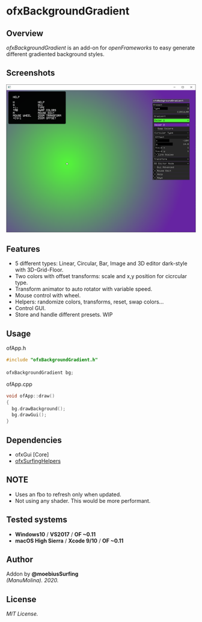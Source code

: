 # ofxBackgroundGradient 

## Overview
*ofxBackgroundGradient* is an add-on for *openFrameworks* to easy generate different gradiented background styles.  

## Screenshots
![image](readme_images/Capture1.PNG?raw=true "Capture1.PNG")  

## Features
- 5 different types: Linear, Circular, Bar, Image and 3D editor dark-style with 3D-Grid-Floor.  
- Two colors with offset transforms: scale and x,y position for cicrcular type.
- Transform animator to auto rotator with variable speed.  
- Mouse control with wheel.  
- Helpers: randomize colors, transforms, reset, swap colors...  
- Control GUI.  
- Store and handle different presets. WIP  

## Usage

ofApp.h
```.cpp
#include "ofxBackgroundGradient.h"

ofxBackgroundGradient bg;
```

ofApp.cpp
```.cpp
void ofApp::draw()
{
  bg.drawBackground();
  bg.drawGui();
}
```

## Dependencies
* ofxGui [Core]
* [ofxSurfingHelpers](https://github.com/moebiussurfing/ofxSurfingHelpers)  

## NOTE
* Uses an fbo to refresh only when updated.  
* Not using any shader. This would be more performant.  

## Tested systems
- **Windows10** / **VS2017** / **OF ~0.11**
- **macOS High Sierra** / **Xcode 9/10** / **OF ~0.11**

## Author
Addon by **@moebiusSurfing**  
*(ManuMolina). 2020.*

## License
*MIT License.*
